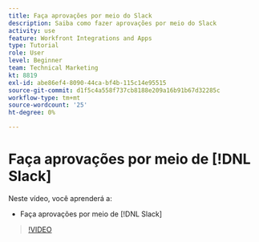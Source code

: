 ```yaml
---
title: Faça aprovações por meio do Slack
description: Saiba como fazer aprovações por meio do Slack
activity: use
feature: Workfront Integrations and Apps
type: Tutorial
role: User
level: Beginner
team: Technical Marketing
kt: 8819
exl-id: abe86ef4-8090-44ca-bf4b-115c14e95515
source-git-commit: d1f5c4a558f737cb8188e209a16b91b67d32285c
workflow-type: tm+mt
source-wordcount: '25'
ht-degree: 0%

---
```


# Faça aprovações por meio de [!DNL Slack]

Neste vídeo, você aprenderá a:

* Faça aprovações por meio de [!DNL Slack]

>[!VIDEO](https://video.tv.adobe.com/v/335119/?quality=12)

